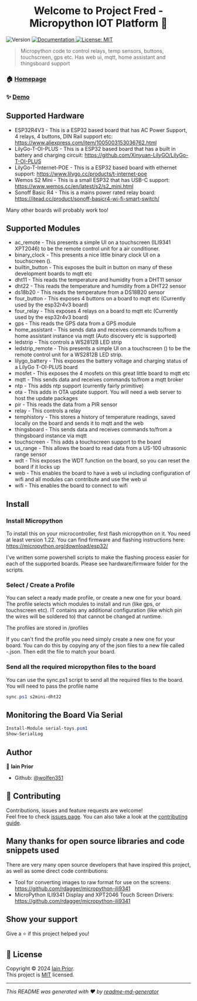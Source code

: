 <h1 align="center">Welcome to Project Fred - Micropython IOT Platform 👋</h1>
<p>
  <img alt="Version" src="https://img.shields.io/badge/version-1.0.0-blue.svg?cacheSeconds=2592000" />
  <a href="https://github.com/wolfen351/public-micropython-iot-platform/wiki" target="_blank">
    <img alt="Documentation" src="https://img.shields.io/badge/documentation-yes-brightgreen.svg" />
  </a>
  <a href="https://opensource.org/license/mit" target="_blank">
    <img alt="License: MIT" src="https://img.shields.io/badge/License-MIT-yellow.svg" />
  </a>
</p>

> Micropython code to control relays, temp sensors, buttons, touchscreen, gps etc. Has web ui, mqtt, home assistant and thingsboard support

### 🏠 [Homepage](https://github.com/wolfen351/public-micropython-iot-platform)

### ✨ [Demo](https://github.com/wolfen351/public-micropython-iot-platform/wiki/Web-UI)

## Supported Hardware

* ESP32R4V3 - This is a ESP32 based board that has AC Power Support, 4 relays, 4 buttons, DIN Rail support etc: https://www.aliexpress.com/item/1005003153036762.html
* LilyGo-T-OI-PLUS - This is a ESP32 based board that has a built in battery and charging circuit: https://github.com/Xinyuan-LilyGO/LilyGo-T-OI-PLUS
* LilyGo-T-Internet-POE - This is a ESP32 based board with ethernet support:  https://www.lilygo.cc/products/t-internet-poe
* Wemos S2 Mini - This is a small ESP32 that has USB-C support: https://www.wemos.cc/en/latest/s2/s2_mini.html 
* Sonoff Basic R4 - This is a mains power rated relay board: https://itead.cc/product/sonoff-basicr4-wi-fi-smart-switch/ 

Many other boards will probably work too!

## Supported Modules
* ac_remote - This presents a simple UI on a touchscreen (ILI9341 XPT2046) to be the remote control unit for a air conditioner.
* binary_clock - This presents a nice little binary clock UI on a touchscreen ().
* builtin_button - This exposes the built in button on many of these development boards to mqtt etc
* dht11 - This reads the temperature and humidity from a DHT11 sensor
* dht22 - This reads the temperature and humidity from a DHT22 sensor
* ds18b20 - This reads the temperature from a DS18B20 sensor
* four_button - This exposes 4 buttons on a board to mqtt etc (Currently used by the esp32r4v3 board)
* four_relay - This exposes 4 relays on a board to mqtt etc (Currently used by the esp32r4v3 board)
* gps - This reads the GPS data from a GPS module
* home_assistant - This sends data and receives commands to/from a home assistant instance via mqtt (Auto discovery etc is supported)
* ledstrip - This controls a WS2812B LED strip
* ledstrip_remote - This presents a simple UI on a touchscreen () to be the remote control unit for a WS2812B LED strip.
* lilygo_battery - This exposes the battery voltage and charging status of a LilyGo T-OI-PLUS board
* mosfet - This exposes the 4 mosfets on this great little board to mqtt etc
* mqtt - This sends data and receives commands to/from a mqtt broker
* ntp - This adds ntp support (currently fairly primitive)
* ota - This adds in OTA update support. You will need a web server to host the update packages
* pir - This reads the data from a PIR sensor
* relay - This controls a relay
* temphistory - This stores a history of temperature readings, saved locally on the board and sends it to mqtt and the web
* thingsboard - This sends data and receives commands to/from a thingsboard instance via mqtt
* touchscreen - This adds a touchscreen support to the board
* us_range - This allows the board to read data from a US-100 ultrasonic range sensor
* wdt - This exposes the WDT function on the board, so you can reset the board if it locks up
* web - This enables the board to have a web ui including configuration of wifi and all modules can contribute and use the web ui
* wifi - This enables the board to connect to wifi



## Install

### Install Micropython

To install this on your microcontroller, first flash micropython on it. You need at least version 1.22. You can find firmware and flashing instructions here: https://micropython.org/download/esp32/

I've written some powershell scripts to make the flashing process easier for each of the supported boards. Please see hardware/firmware folder for the scripts.

### Select / Create a Profile

You can select a ready made profile, or create a new one for your board. The profile selects which modules to install and run (like gps, or touchscreen etc). IT contains any additional configuration (like which pin the wires will be soldered to) that cannot be changed at runtime.

The profiles are stored in /profiles

If you can't find the profile you need simply create a new one for your board. You can do this by copying any of the json files to a new file called <manufacturer>-<boardname>.json. Then edit the file to match your board. 

### Send all the required micropython files to the board

You can use the sync.ps1 script to send all the required files to the board. You will need to pass the profile name
```powershell
sync.ps1 s2mini-dht22
```

## Monitoring the Board Via Serial

```powershell
Install-Module serial-toys.psm1
Show-SerialLog
```

## Author

👤 **Iain Prior**

* Github: [@wolfen351](https://github.com/wolfen351)

## 🤝 Contributing

Contributions, issues and feature requests are welcome!<br />Feel free to check [issues page](https://github.com/wolfen351/public-micropython-iot-platform/issues). You can also take a look at the [contributing guide](https://github.com/jessesquires/.github/blob/main/CONTRIBUTING.md).

## Many thanks for open source libraries and code snippets used

There are very many open source developers that have inspired this project, as well as some direct code contributions:

* Tool for converting images to raw format for use on the screens: https://github.com/rdagger/micropython-ili9341
* MicroPython ILI9341 Display and XPT2046 Touch Screen Drivers: https://github.com/rdagger/micropython-ili9341


## Show your support

Give a ⭐️ if this project helped you!

## 📝 License

Copyright © 2024 [Iain Prior](https://github.com/wolfen351).<br />
This project is [MIT](https://opensource.org/license/mit) licensed.

***
_This README was generated with ❤️ by [readme-md-generator](https://github.com/kefranabg/readme-md-generator)_
